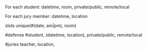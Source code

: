 For each student:
 datetime, room, private/public, remote/local

For each jury member:
 datetime, location


slots
unique(#(date, am|pm), room)


 #defense
 #student, (datetime, location), private/public, remote/local

 #juries
 teacher, location, 
